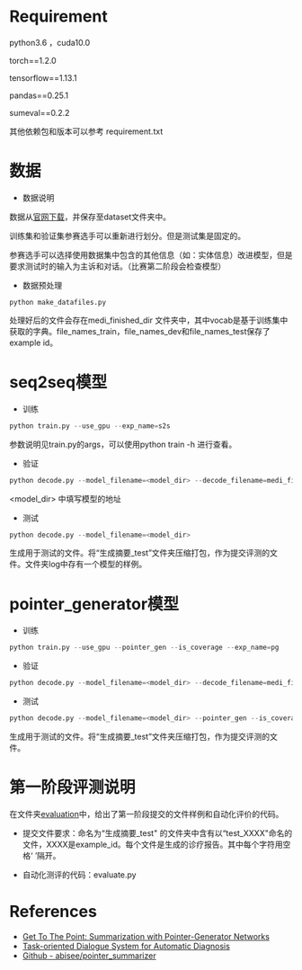 # Requirement

python3.6 ，cuda10.0

torch==1.2.0

tensorflow==1.13.1

pandas==0.25.1

sumeval==0.2.2

其他依赖包和版本可以参考 requirement.txt

# 数据

* 数据说明

数据从[官网下载](http://210.16.187.147:20023/download)，并保存至dataset文件夹中。

训练集和验证集参赛选手可以重新进行划分。但是测试集是固定的。

参赛选手可以选择使用数据集中包含的其他信息（如：实体信息）改进模型，但是要求测试时的输入为主诉和对话。（比赛第二阶段会检查模型）

* 数据预处理

```
python make_datafiles.py 
```

处理好后的文件会存在medi_finished_dir 文件夹中，其中vocab是基于训练集中获取的字典。file_names_train，file_names_dev和file_names_test保存了example id。

# seq2seq模型

- 训练

 ```python
python train.py --use_gpu --exp_name=s2s 
 ```

参数说明见train.py的args，可以使用python train -h 进行查看。

* 验证

```python
python decode.py --model_filename=<model_dir> --decode_filename=medi_finished_dir/dev.bin --mode=dev --compute_rouge  --output_filenames=medi_finished_dir/file_names_dev
```

<model_dir> 中填写模型的地址

* 测试

```python
python decode.py --model_filename=<model_dir>
```

生成用于测试的文件。将“生成摘要_test”文件夹压缩打包，作为提交评测的文件。文件夹log中存有一个模型的样例。

# pointer_generator模型

* 训练

```python
python train.py --use_gpu --pointer_gen --is_coverage --exp_name=pg
```

* 验证

``` python
python decode.py --model_filename=<model_dir> --decode_filename=medi_finished_dir/dev.bin --mode=dev --compute_rouge  --output_filenames=medi_finished_dir/file_names_dev --pointer_gen --is_coverage 
```

* 测试

```python
python decode.py --model_filename=<model_dir> --pointer_gen --is_coverage
```
生成用于测试的文件。将“生成摘要_test”文件夹压缩打包，作为提交评测的文件。


# 第一阶段评测说明

在文件夹[evaluation](https://github.com/Guardianzc/MedicalChatBox/edit/main/track2/evaluation)中，给出了第一阶段提交的文件样例和自动化评价的代码。

- 提交文件要求：命名为“生成摘要_test" 的文件夹中含有以“test_XXXX"命名的文件，XXXX是example_id。每个文件是生成的诊疗报告。其中每个字符用空格‘ ’隔开。

- 自动化测评的代码：evaluate.py



# References
- [Get To The Point: Summarization with Pointer-Generator Networks](https://arxiv.org/abs/1704.04368)
- [Task-oriented Dialogue System for Automatic Diagnosis](https://www.aclweb.org/anthology/P18-2033.pdf)
- [Github - abisee/pointer_summarizer](https://github.com/abisee/pointer-generator)


